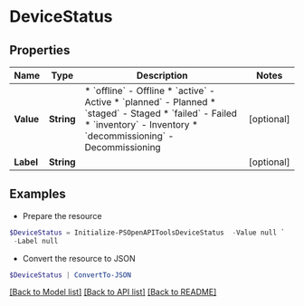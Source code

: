 # DeviceStatus
## Properties

Name | Type | Description | Notes
------------ | ------------- | ------------- | -------------
**Value** | **String** | * &#x60;offline&#x60; - Offline * &#x60;active&#x60; - Active * &#x60;planned&#x60; - Planned * &#x60;staged&#x60; - Staged * &#x60;failed&#x60; - Failed * &#x60;inventory&#x60; - Inventory * &#x60;decommissioning&#x60; - Decommissioning | [optional] 
**Label** | **String** |  | [optional] 

## Examples

- Prepare the resource
```powershell
$DeviceStatus = Initialize-PSOpenAPIToolsDeviceStatus  -Value null `
 -Label null
```

- Convert the resource to JSON
```powershell
$DeviceStatus | ConvertTo-JSON
```

[[Back to Model list]](../README.md#documentation-for-models) [[Back to API list]](../README.md#documentation-for-api-endpoints) [[Back to README]](../README.md)

